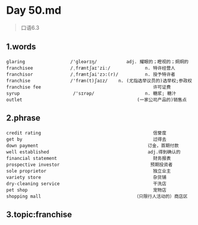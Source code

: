 # Day 50.md
> 口语6.3

## 1.words
    glaring                 /'gleərɪŋ/           adj. 耀眼的；瞪视的；炯炯的
    franchisee              /ˌfræntʃaɪ'ziː/             n. 特许经营人
    franchisor              /ˌfræntʃai'zɔ:(r)/          n. 授予特许者
    franchise               /'fræn(t)ʃaɪz/    n. (尤指选举议员的)选举权;参政权
    franchise fee                                          许可证费
    syrup                    /'sɪrəp/                   n. 糖浆; 糖汁
    outlet                                           (一家公司产品的)销售点

## 2.phrase
    credit rating                                          信誉度
    get by                                                 过得去
    down payment                                         订金，首期付款
    well established                                     adj.得到确认的
    financial statement                                    财务报表
    prospective investor                                  预期投资者
    sole proprietor                                        独立业主
    variety store                                          杂货铺
    dry-cleaning service                                   干洗店
    pet shop                                               宠物店
    shopping mall                                   （只限行人活动的）商店区
    
## 3.topic:franchise













